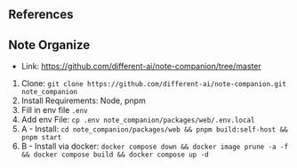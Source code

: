 ## References

## Note Organize 
- Link: https://github.com/different-ai/note-companion/tree/master

1. Clone: `git clone https://github.com/different-ai/note-companion.git note_companion`
2. Install Requirements: Node, pnpm
3. Fill in env file `.env`
4. Add env File: `cp .env note_companion/packages/web/.env.local`
5. A - Install: `cd note_companion/packages/web && pnpm build:self-host && pnpm start`
5. B - Install via docker: `docker compose down && docker image prune -a -f && docker compose build && docker compose up -d`

